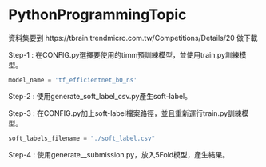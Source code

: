 # PythonProgrammingTopic
<p>資料集要到 https://tbrain.trendmicro.com.tw/Competitions/Details/20 做下載</p>

Step-1 : 在CONFIG.py選擇要使用的timm預訓練模型，並使用train.py訓練模型。
```python
model_name = 'tf_efficientnet_b0_ns'
```
Step-2 : 使用generate_soft_label_csv.py產生soft-label。

Step-3 : 在CONFIG.py加上soft-label檔案路徑，並且重新運行train.py訓練模型。
```python
soft_labels_filename = "./soft_label.csv"
```

Step-4 : 使用generate__submission.py，放入5Fold模型，產生結果。
